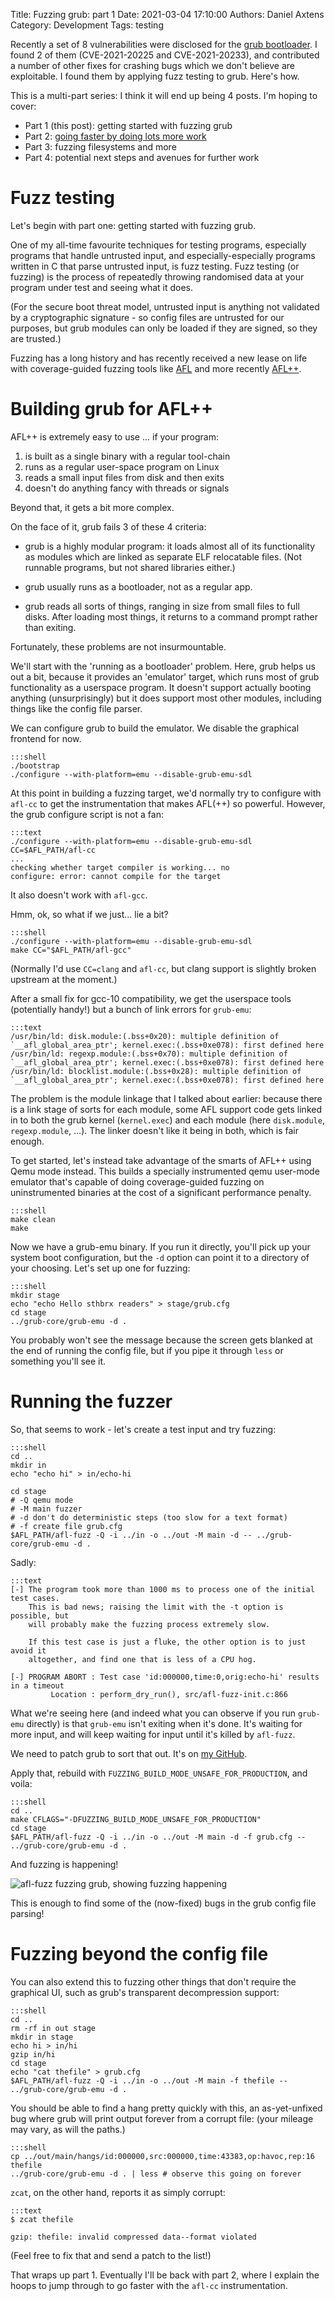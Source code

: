 Title: Fuzzing grub: part 1
Date: 2021-03-04 17:10:00
Authors: Daniel Axtens
Category: Development
Tags: testing

Recently a set of 8 vulnerabilities were disclosed for the [grub bootloader](https://wiki.ubuntu.com/SecurityTeam/KnowledgeBase/GRUB2SecureBootBypass2021). I
found 2 of them (CVE-2021-20225 and CVE-2021-20233), and contributed a number of
other fixes for crashing bugs which we don't believe are exploitable. I found
them by applying fuzz testing to grub. Here's how.

This is a multi-part series: I think it will end up being 4 posts. I'm hoping to
cover:

 * Part 1 (this post): getting started with fuzzing grub
 * Part 2: [going faster by doing lots more work](/blog/2021/06/14/fuzzing-grub-part-2-going-faster/)
 * Part 3: fuzzing filesystems and more
 * Part 4: potential next steps and avenues for further work


Fuzz testing
============

Let's begin with part one: getting started with fuzzing grub.

One of my all-time favourite techniques for testing programs, especially
programs that handle untrusted input, and especially-especially programs written
in C that parse untrusted input, is fuzz testing. Fuzz testing (or fuzzing) is
the process of repeatedly throwing randomised data at your program under test
and seeing what it does.

(For the secure boot threat model, untrusted input is anything not validated by
a cryptographic signature - so config files are untrusted for our purposes, but
grub modules can only be loaded if they are signed, so they are trusted.)

Fuzzing has a long history and has recently received a new lease on life with
coverage-guided fuzzing tools like [AFL](https://lcamtuf.coredump.cx/afl/) and
more recently [AFL++](https://aflplus.plus/).


Building grub for AFL++
=======================

AFL++ is extremely easy to use ... if your program:

 1. is built as a single binary with a regular tool-chain
 2. runs as a regular user-space program on Linux
 3. reads a small input files from disk and then exits
 4. doesn't do anything fancy with threads or signals

Beyond that, it gets a bit more complex.

On the face of it, grub fails 3 of these 4 criteria:

 - grub is a highly modular program: it loads almost all of its functionality as
   modules which are linked as separate ELF relocatable files. (Not runnable
   programs, but not shared libraries either.)

 - grub usually runs as a bootloader, not as a regular app.

 - grub reads all sorts of things, ranging in size from small files to full
   disks. After loading most things, it returns to a command prompt rather than
   exiting.

Fortunately, these problems are not insurmountable.

We'll start with the 'running as a bootloader' problem. Here, grub helps us out
a bit, because it provides an 'emulator' target, which runs most of grub
functionality as a userspace program. It doesn't support actually booting
anything (unsurprisingly) but it does support most other modules, including
things like the config file parser.

We can configure grub to build the emulator. We disable the graphical frontend
for now.

```
:::shell
./bootstrap
./configure --with-platform=emu --disable-grub-emu-sdl
```

At this point in building a fuzzing target, we'd normally try to configure with
`afl-cc` to get the instrumentation that makes AFL(++) so powerful. However, the
grub configure script is not a fan:

```
:::text
./configure --with-platform=emu --disable-grub-emu-sdl CC=$AFL_PATH/afl-cc
...
checking whether target compiler is working... no
configure: error: cannot compile for the target
```

It also doesn't work with `afl-gcc`.

Hmm, ok, so what if we just... lie a bit?

```
:::shell
./configure --with-platform=emu --disable-grub-emu-sdl
make CC="$AFL_PATH/afl-gcc" 
```

(Normally I'd use `CC=clang` and `afl-cc`, but clang support is slightly broken
upstream at the moment.)

After a small fix for gcc-10 compatibility, we get the userspace tools
(potentially handy!) but a bunch of link errors for `grub-emu`:

```
:::text
/usr/bin/ld: disk.module:(.bss+0x20): multiple definition of `__afl_global_area_ptr'; kernel.exec:(.bss+0xe078): first defined here
/usr/bin/ld: regexp.module:(.bss+0x70): multiple definition of `__afl_global_area_ptr'; kernel.exec:(.bss+0xe078): first defined here
/usr/bin/ld: blocklist.module:(.bss+0x28): multiple definition of `__afl_global_area_ptr'; kernel.exec:(.bss+0xe078): first defined here
```

The problem is the module linkage that I talked about earlier: because there is
a link stage of sorts for each module, some AFL support code gets linked in to
both the grub kernel (`kernel.exec`) and each module (here `disk.module`,
`regexp.module`, ...). The linker doesn't like it being in both, which is fair
enough.

To get started, let's instead take advantage of the smarts of AFL++ using Qemu
mode instead. This builds a specially instrumented qemu user-mode emulator
that's capable of doing coverage-guided fuzzing on uninstrumented binaries at
the cost of a significant performance penalty.

```
:::shell
make clean
make
```

Now we have a grub-emu binary. If you run it directly, you'll pick up your
system boot configuration, but the `-d` option can point it to a directory of
your choosing. Let's set up one for fuzzing:

```
:::shell
mkdir stage
echo "echo Hello sthbrx readers" > stage/grub.cfg
cd stage
../grub-core/grub-emu -d .
```

You probably won't see the message because the screen gets blanked at the end of
running the config file, but if you pipe it through `less` or something you'll
see it.

Running the fuzzer
==================

So, that seems to work - let's create a test input and try fuzzing:

```
:::shell
cd ..
mkdir in
echo "echo hi" > in/echo-hi

cd stage
# -Q qemu mode
# -M main fuzzer
# -d don't do deterministic steps (too slow for a text format)
# -f create file grub.cfg
$AFL_PATH/afl-fuzz -Q -i ../in -o ../out -M main -d -- ../grub-core/grub-emu -d .
```

Sadly:

```
:::text
[-] The program took more than 1000 ms to process one of the initial test cases.
    This is bad news; raising the limit with the -t option is possible, but
    will probably make the fuzzing process extremely slow.

    If this test case is just a fluke, the other option is to just avoid it
    altogether, and find one that is less of a CPU hog.

[-] PROGRAM ABORT : Test case 'id:000000,time:0,orig:echo-hi' results in a timeout
         Location : perform_dry_run(), src/afl-fuzz-init.c:866
```

What we're seeing here (and indeed what you can observe if you run `grub-emu`
directly) is that `grub-emu` isn't exiting when it's done. It's waiting for more
input, and will keep waiting for input until it's killed by `afl-fuzz`.

We need to patch grub to sort that out. It's on [my GitHub](https://github.com/daxtens/grub/commit/ad2e84224e674eb1f9dcd8efc3d8efe78ed62bec).

Apply that, rebuild with `FUZZING_BUILD_MODE_UNSAFE_FOR_PRODUCTION`, and voila:

```
:::shell
cd ..
make CFLAGS="-DFUZZING_BUILD_MODE_UNSAFE_FOR_PRODUCTION"
cd stage
$AFL_PATH/afl-fuzz -Q -i ../in -o ../out -M main -d -f grub.cfg -- ../grub-core/grub-emu -d .
```

And fuzzing is happening!

![afl-fuzz fuzzing grub, showing fuzzing happening](/images/dja/grub-fuzzing-pt1.png)

This is enough to find some of the (now-fixed) bugs in the grub config file
parsing!

Fuzzing beyond the config file
==============================

You can also extend this to fuzzing other things that don't require the
graphical UI, such as grub's transparent decompression support:

```
:::shell
cd ..
rm -rf in out stage
mkdir in stage
echo hi > in/hi
gzip in/hi
cd stage
echo "cat thefile" > grub.cfg
$AFL_PATH/afl-fuzz -Q -i ../in -o ../out -M main -f thefile -- ../grub-core/grub-emu -d .
```

You should be able to find a hang pretty quickly with this, an as-yet-unfixed
bug where grub will print output forever from a corrupt file: (your mileage may
vary, as will the paths.)

```
:::shell
cp ../out/main/hangs/id:000000,src:000000,time:43383,op:havoc,rep:16 thefile
../grub-core/grub-emu -d . | less # observe this going on forever
```

`zcat`, on the other hand, reports it as simply corrupt:

```
:::text
$ zcat thefile

gzip: thefile: invalid compressed data--format violated
```

(Feel free to fix that and send a patch to the list!)

That wraps up part 1. Eventually I'll be back with part 2, where I explain the
hoops to jump through to go faster with the `afl-cc` instrumentation.

